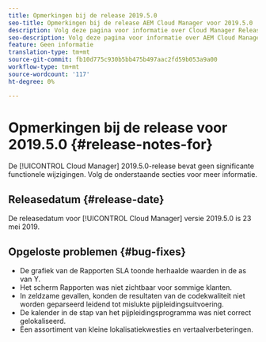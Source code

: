 ```yaml
---
title: Opmerkingen bij de release 2019.5.0
seo-title: Opmerkingen bij de release AEM Cloud Manager voor 2019.5.0
description: Volg deze pagina voor informatie over Cloud Manager Release 2019.5.0.
seo-description: Volg deze pagina voor informatie over AEM Cloud Manager Release 2019.5.0.
feature: Geen informatie
translation-type: tm+mt
source-git-commit: fb10d775c930b5bb475b497aac2fd59b053a9a00
workflow-type: tm+mt
source-wordcount: '117'
ht-degree: 0%

---
```



# Opmerkingen bij de release voor 2019.5.0 {#release-notes-for}

De [!UICONTROL Cloud Manager] 2019.5.0-release bevat geen significante functionele wijzigingen. Volg de onderstaande secties voor meer informatie.

## Releasedatum {#release-date}

De releasedatum voor [!UICONTROL Cloud Manager] versie 2019.5.0 is 23 mei 2019.


## Opgeloste problemen {#bug-fixes}

* De grafiek van de Rapporten SLA toonde herhaalde waarden in de as van Y.
* Het scherm Rapporten was niet zichtbaar voor sommige klanten.
* In zeldzame gevallen, konden de resultaten van de codekwaliteit niet worden geparseerd leidend tot mislukte pijpleidingsuitvoering.
* De kalender in de stap van het pijpleidingsprogramma was niet correct gelokaliseerd.
* Een assortiment van kleine lokalisatiekwesties en vertaalverbeteringen.
